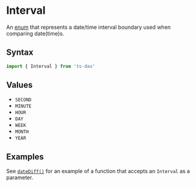 # Interval

An [enum][enum] that represents a date/time interval boundary used when comparing date(time)s.

## Syntax

```ts
import { Interval } from 'ts-dax'
```

## Values

- `SECOND`
- `MINUTE`
- `HOUR`
- `DAY`
- `WEEK`
- `MONTH`
- `YEAR`

## Examples

See [`dateDiff()`](/guide/date-time/date-diff) for an example of a function that accepts an `Interval` as a parameter.

[enum]: https://www.typescriptlang.org/docs/handbook/enums.html
